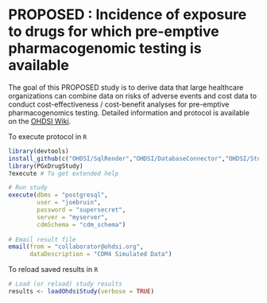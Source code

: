 PROPOSED : Incidence of exposure to drugs for which pre-emptive pharmacogenomic testing is available
===============

The goal of this PROPOSED study is to derive data that large
healthcare organizations can combine data on risks of adverse events
and cost data to conduct cost-effectiveness / cost-benefit analyses
for pre-emptive pharmacogenomics testing.  Detailed information and
protocol is available on the [OHDSI
Wiki](http://www.ohdsi.org/web/wiki/doku.php?id=research:project_proposal_template).

To execute protocol in `R`

```R
library(devtools)
install_github(c("OHDSI/SqlRender","OHDSI/DatabaseConnector","OHDSI/StudyProtocols/PGcDrugStudy"))
library(PGxDrugStudy)
?execute # To get extended help

# Run study
execute(dbms = "postgresql",
        user = "joebruin",
        password = "supersecret",
        server = "myserver",
        cdmSchema = "cdm_schema")
        
# Email result file        
email(from = "collaborator@ohdsi.org",
      dataDescription = "CDM4 Simulated Data")        
```

To reload saved results in `R`

```R
# Load (or reload) study results
results <- loadOhdsiStudy(verbose = TRUE)
```
